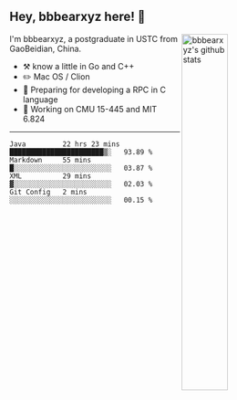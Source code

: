## Hey, bbbearxyz here! :wave:

<img align="right" alt="bbbearxyz's github stats" width="40%" src="https://github-readme-stats.vercel.app/api?username=bbbearxyz&show_icons=true">

I'm bbbearxyz, a postgraduate in USTC from GaoBeidian, China.

-   :hammer_and_pick:    know a little in Go and C++
-   :pencil2: Mac OS / Clion
-   :seedling: Preparing for developing a RPC in C language 
-   :thinking: Working on CMU 15-445 and MIT 6.824
---
<!--START_SECTION:waka-->
```text
Java         22 hrs 23 mins  ███████████████████████▒░   93.89 % 
Markdown     55 mins         █░░░░░░░░░░░░░░░░░░░░░░░░   03.87 % 
XML          29 mins         ▓░░░░░░░░░░░░░░░░░░░░░░░░   02.03 % 
Git Config   2 mins          ░░░░░░░░░░░░░░░░░░░░░░░░░   00.15 % 
```
<!--END_SECTION:waka-->

